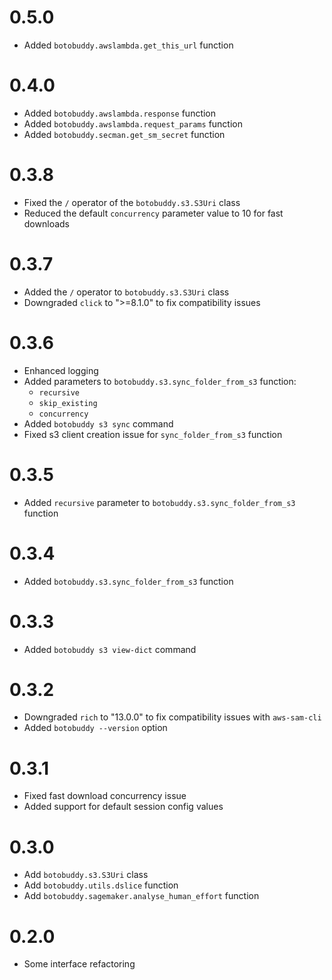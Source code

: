 # 0.5.0

- Added `botobuddy.awslambda.get_this_url` function

# 0.4.0

- Added `botobuddy.awslambda.response` function
- Added `botobuddy.awslambda.request_params` function
- Added `botobuddy.secman.get_sm_secret` function

# 0.3.8

- Fixed the `/` operator of the `botobuddy.s3.S3Uri` class
- Reduced the default `concurrency` parameter value to 10 for fast downloads

# 0.3.7

- Added the `/` operator to `botobuddy.s3.S3Uri` class
- Downgraded `click` to ">=8.1.0" to fix compatibility issues

# 0.3.6

- Enhanced logging
- Added parameters to `botobuddy.s3.sync_folder_from_s3` function:
    - `recursive`
    - `skip_existing`
    - `concurrency`
- Added `botobuddy s3 sync` command
- Fixed s3 client creation issue for `sync_folder_from_s3` function

# 0.3.5

- Added `recursive` parameter to `botobuddy.s3.sync_folder_from_s3` function

# 0.3.4

- Added `botobuddy.s3.sync_folder_from_s3` function

# 0.3.3

- Added `botobuddy s3 view-dict` command

# 0.3.2

- Downgraded `rich` to "13.0.0" to fix compatibility issues with `aws-sam-cli`
- Added `botobuddy --version` option

# 0.3.1

- Fixed fast download concurrency issue
- Added support for default session config values

# 0.3.0

- Add `botobuddy.s3.S3Uri` class
- Add `botobuddy.utils.dslice` function
- Add `botobuddy.sagemaker.analyse_human_effort` function

# 0.2.0

- Some interface refactoring
